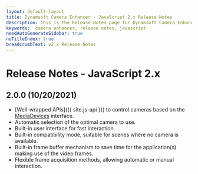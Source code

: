 ```yaml
---
layout: default-layout
title: Dynamsoft Camera Enhancer - JavaScript 2.x Release Notes 
description: This is the Release Notes page for Dynamsoft Camera Enhancer JavaScript SDK.
keywords:  camera enhancer, release notes, javascript
needAutoGenerateSidebar: true
noTitleIndex: true
breadcrumbText: v2.x Release Notes
---
```


# Release Notes - JavaScript 2.x

## 2.0.0 (10/20/2021)

* [Well-wrapped APIs]({{ site.js-api }}) to control cameras based on the [MediaDevices](https://developer.mozilla.org/en-US/docs/Web/API/MediaDevices) interface.
* Automatic selection of the optimal camera to use.
* Built-in user interface for fast interaction.
* Built-in compatibility mode, suitable for scenes where no camera is available.
* Built-in frame buffer mechanism to save time for the application(s) making use of the video frames.
* Flexible frame acquisition methods, allowing automatic or manual interaction.
